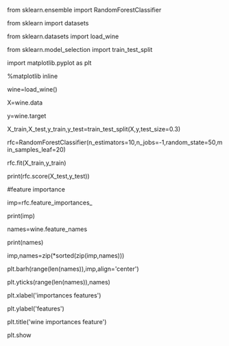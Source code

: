 from sklearn.ensemble import RandomForestClassifier

from sklearn import datasets

from sklearn.datasets import load_wine

from sklearn.model_selection import train_test_split

import matplotlib.pyplot as plt

%matplotlib inline

wine=load_wine()

X=wine.data

y=wine.target

X_train,X_test,y_train,y_test=train_test_split(X,y,test_size=0.3)

rfc=RandomForestClassifier(n_estimators=10,n_jobs=-1,random_state=50,min_samples_leaf=20)   

rfc.fit(X_train,y_train)

print(rfc.score(X_test,y_test))

#feature importance

imp=rfc.feature_importances_   

print(imp)

names=wine.feature_names       

print(names)


imp,names=zip(*sorted(zip(imp,names)))

plt.barh(range(len(names)),imp,align='center') 

plt.yticks(range(len(names)),names)

plt.xlabel('importances features')

plt.ylabel('features')

plt.title('wine importances feature')

plt.show
